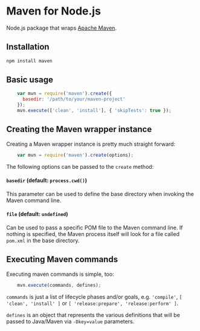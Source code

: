 # Maven for Node.js

Node.js package that wraps [Apache Maven](https://maven.apache.org/).

## Installation
```sh
npm install maven
```

## Basic usage
```javascript
    var mvn = require('maven').create({
      basedir: '/path/to/your/maven-project'
    });
    mvn.execute(['clean', 'install'], { 'skipTests': true });
```

## Creating the Maven wrapper instance

Creating a Maven wrapper instance is pretty much straight forward:
```javascript
    var mvn = require('maven').create(options);
```

The following options can be passed to the <code>create</code> method:

#### `basedir` (default: ```process.cwd()```)
This parameter can be used to define the base directory when invoking the Maven command line.

#### `file` (default: ```undefined```)
Can be used to pass a specific POM file to the Maven command line. If nothing is specified, the Maven process itself will look for a file called ```pom.xml``` in the base directory.

## Executing Maven commands

Executing maven commands is simple, too:
```javascript
    mvn.execute(commands, defines);
```

`commands` is just a list of lifecycle phases and/or goals, e.g. ```'compile'```, ```[ 'clean', 'install' ]``` or ```[ 'release:prepare', 'release:perform' ]```.

`defines` is an object that represents the various definitions that will be passed to Java/Maven via ```-Dkey=value``` parameters.
